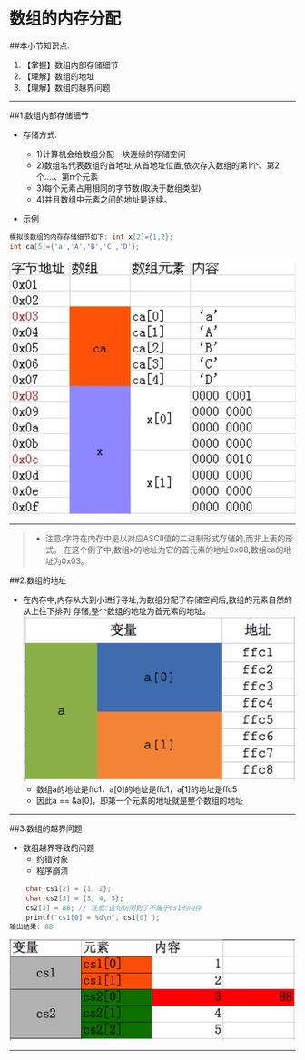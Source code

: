 # 数组的内存分配
##本小节知识点:
1. 【掌握】数组内部存储细节
2. 【理解】数组的地址
3. 【理解】数组的越界问题

---

##1.数组内部存储细节
- 存储方式:
    + 1)计算机会给数组分配一块连续的存储空间
    + 2)数组名代表数组的首地址,从首地址位置,依次存入数组的第1个、第2个....、第n个元素
    + 3)每个元素占用相同的字节数(取决于数组类型)
    + 4)并且数组中元素之间的地址是连续。

- 示例
```c
模拟该数组的内存存储细节如下: int x[2]={1,2};
int ca[5]={'a','A','B','C','D'};
```
![](./images/Snip20150517_3.png)
   
---

> 
>
> + 注意:字符在内存中是以对应ASCII值的二进制形式存储的,而非上表的形式。 在这个例子中,数组x的地址为它的首元素的地址0x08,数组ca的地址为0x03。


##2.数组的地址
- 在内存中,内存从大到小进行寻址,为数组分配了存储空间后,数组的元素自然的从上往下排列 存储,整个数组的地址为首元素的地址。
![](./images/sznc.png)
    + 数组a的地址是ffc1，a[0]的地址是ffc1，a[1]的地址是ffc5
    + 因此a == &a[0]，即第一个元素的地址就是整个数组的地址

---

##3.数组的越界问题
- 数组越界导致的问题
    + 约错对象
    + 程序崩溃

```c
    char cs1[2] = {1, 2};
    char cs2[3] = {3, 4, 5};
    cs2[3] = 88; // 注意:这句访问到了不属于cs1的内存
    printf("cs1[0] = %d\n", cs1[0] );
输出结果: 88
```
![](./images/Snip20150517_6.png)

---



